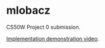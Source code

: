 # mlobacz

CS50W Project 0 submission.

[Implementation demonstration video](https://youtu.be/oMmZ-wfE3Rg).